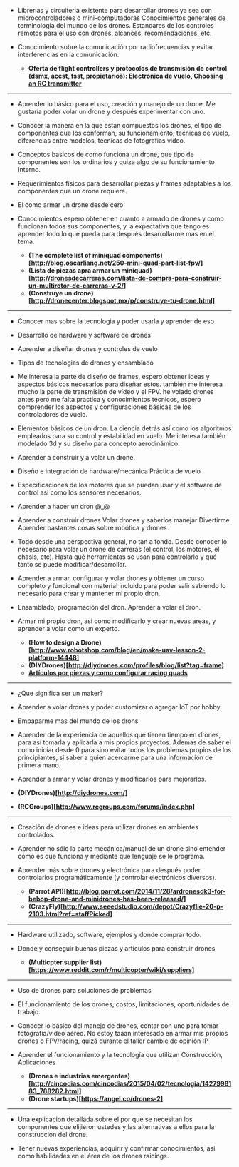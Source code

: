 - Librerias y circuiteria existente para desarrollar drones ya sea con
  microcontroladores o mini-computadoras Conocimientos generales de terminologia
  del mundo de los drones. Estandares de los controles remotos para el uso con
  drones, alcances, recomendaciones, etc.
- Conocimiento sobre la comunicación por radiofrecuencias y evitar interferencias en la comunicación.

  - **Oferta de flight controllers y protocolos de transmisión de control (dsmx,
    accst, fsst, propietarios):
    [Electrónica de vuelo](http://vueloartificial.com/introduccion/primeros-pasos/la-electronica-de-vuelo/),
    [Choosing an RC transmitter](http://bvanderveen.com/a/how-to-choose-an-rc-transmitter)**

---

- Aprender lo básico para el uso, creación y manejo de un drone. Me gustaría
  poder volar un drone y después experimentar con uno.
- Conocer la manera en la que estan compuestos los drones, el tipo de componentes
  que los conforman, su funcionamiento, tecnicas de vuelo, diferencias entre modelos,
  técnicas de fotografias video.
- Conceptos basicos de como funciona un drone, que tipo de componentes son los
  ordinarios y quiza algo de su funcionamiento interno.
- Requerimientos físicos para desarrollar piezas y frames adaptables a los
  componentes que un drone requiere.
- El como armar un drone desde cero
- Conocimientos espero obtener en cuanto a armado de drones y como funcionan todos
  sus componentes, y la expectativa que tengo es aprender todo lo que pueda para
  después desarrollarme mas en el tema.

  - **(The complete list of miniquad components)[http://blog.oscarliang.net/250-mini-quad-part-list-fpv/]**
  - **(Lista de piezas apra armar un miniquad)[http://dronesdecarreras.com/lista-de-compra-para-construir-un-multirotor-de-carreras-v-2/]**
  - **(Construye un drone)[http://dronecenter.blogspot.mx/p/construye-tu-drone.html]**

---

- Conocer mas sobre la tecnologia y poder usarla y aprender de eso
- Desarrollo de hardware y software de drones
- Aprender a diseñar drones y controles de vuelo
- Tipos de tecnologias de drones y ensamblado
- Me interesa la parte de diseño de frames, espero obtener ideas y aspectos básicos
  necesarios para diseñar estos. también me interesa mucho la parte de transmisión
  de vídeo y el FPV. he volado drones antes pero me falta practica y conocimientos
  técnicos, espero comprender los aspectos y configuraciones básicas de los
  controladores de vuelo.
- Elementos básicos de un dron. La ciencia detrás así como los algoritmos empleados
  para su control y estabilidad en vuelo. Me interesa también modelado 3d y su
  diseño para concepto aerodinámico.
- Aprender a construir y a volar un drone.
- Diseño e integración de hardware/mecánica Práctica de vuelo
- Especificaciones de los motores que se puedan usar y el software de control
  asi como los sensores necesarios.
- Aprender a hacer un dron @_@
- Aprender a construir drones Volar drones y saberlos manejar Divertirme Aprender
  bastantes cosas sobre robótica y drones
- Todo desde una perspectiva general, no tan a fondo. Desde conocer lo necesario
  para volar un drone de carreras (el control, los motores, el chasis, etc).
  Hasta qué herramientas se usan para controlarlo y qué tanto se puede
  modificar/desarrollar.
- Aprender a armar, configurar y volar drones y obtener un curso completo y
  funcional con material incluido para poder salir sabiendo lo necesario para
  crear y mantener mi propio dron.
- Ensamblado, programación del dron. Aprender a volar el dron.
- Armar mi propio dron, asi como modificarlo y crear nuevas areas, y aprender a
  volar como un experto.

  - **(How to design a Drone)[http://www.robotshop.com/blog/en/make-uav-lesson-2-platform-14448]**
  - **(DIYDrones)[http://diydrones.com/profiles/blog/list?tag=frame]**
  - **[Artículos por piezas y como configurar racing quads](http://dronesdecarreras.com/multicopteros-competicion/configurar-tutorial/)**

---

- ¿Que significa ser un maker?
- Aprender a volar drones y poder customizar o agregar IoT por hobby
- Empaparme mas del mundo de los drons
- Aprender de la experiencia de aquellos que tienen tiempo en drones, para así
  tomarla y aplicarla a mis propios proyectos. Ademas de saber el como iniciar
  desde 0 para sino evitar todos los problemas propios de los principiantes, si
  saber a quien acercarme para una información de primera mano.
- Aprender a armar y volar drones y  modificarlos para mejorarlos.

 - **(DIYDrones)[http://diydrones.com/]**
 - **(RCGroups)[http://www.rcgroups.com/forums/index.php]**

---

- Creación de drones e ideas para utilizar drones en ambientes controlados.
- Aprender no sólo la parte mecánica/manual de un drone sino entender cómo es que
  funciona y mediante que lenguaje se le programa.
- Aprender más sobre drones y electrónica para después poder controlarlos
  programáticamente (y controlar electrónicos diversos).

  - **(Parrot API)[http://blog.parrot.com/2014/11/28/ardronesdk3-for-bebop-drone-and-minidrones-has-been-released/]**
  - **(CrazyFly)[http://www.seeedstudio.com/depot/Crazyflie-20-p-2103.html?ref=staffPicked]**

---

- Hardware utilizado, software, ejemplos y donde comprar todo.
- Donde y conseguir buenas piezas y articulos para construir drones

  - **(Multicpter supplier list)[https://www.reddit.com/r/multicopter/wiki/suppliers]**

---

- Uso de drones para soluciones de problemas
- El funcionamiento de los drones, costos, limitaciones, oportunidades de trabajo.
- Conocer lo básico del manejo de drones, contar con uno para tomar fotografía/video
  aéreo. No estoy taaan interesado en armar mis propios drones o FPV/racing,
  quizá durante el taller cambie de opinión :P
- Aprender el funcionamiento y la tecnología que utilizan Construcción, Aplicaciones

  - **(Drones e industrias emergentes)[http://cincodias.com/cincodias/2015/04/02/tecnologia/1427998183_788282.html]**
  - **(Drone startups)[https://angel.co/drones-2]**

---

- Una explicacion detallada sobre el por que se necesitan los componentes que
  elijieron ustedes y las alternativas a ellos para la construccion del drone.

- Tener nuevas experiencias, adquirir y confirmar conocimientos, así como
  habilidades en el área de los drones raicings.


































